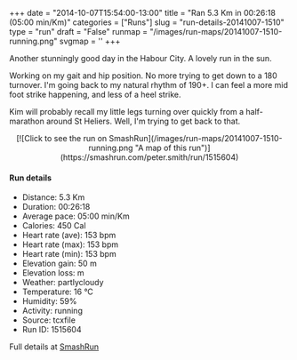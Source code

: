 +++
date = "2014-10-07T15:54:00-13:00"
title = "Ran 5.3 Km in 00:26:18 (05:00 min/Km)"
categories = ["Runs"]
slug = "run-details-20141007-1510"
type = "run"
draft = "False"
runmap = "/images/run-maps/20141007-1510-running.png"
svgmap = '<polyline points="0 57, 1 64, 3 65, 18 49, 20 49, 21 49, 31 42, 35 41, 44 45, 50 40, 51 37, 54 36, 59 36, 82 38, 83 38, 100 51, 87 40, 83 38, 78 37, 61 36, 52 37, 50 40, 44 45, 33 42, 26 44, 21 49">'
+++

Another stunningly good day in the Habour City. A lovely run in the sun. 

Working on my gait and hip position. No more trying to get down to a 180 turnover. I'm going back to my natural rhythm of 190+. I can feel a more mid foot strike happening, and less of a heel strike. 

Kim will probably recall my little legs turning over quickly from a half-marathon around St Heliers. Well, I'm trying to get back to that. 



<!--more-->

<center>
[![Click to see the run on SmashRun](/images/run-maps/20141007-1510-running.png "A map of this run")](https://smashrun.com/peter.smith/run/1515604)
</center>

#### Run details

* Distance: 5.3 Km
* Duration: 00:26:18
* Average pace: 05:00 min/Km
* Calories: 450 Cal
* Heart rate (ave): 153 bpm
* Heart rate (max): 153 bpm
* Heart rate (min): 153 bpm
* Elevation gain: 50 m
* Elevation loss:  m
* Weather: partlycloudy
* Temperature: 16 &deg;C
* Humidity: 59%
* Activity: running
* Source: tcxfile
* Run ID: 1515604

Full details at [SmashRun](https://smashrun.com/peter.smith/run/1515604)